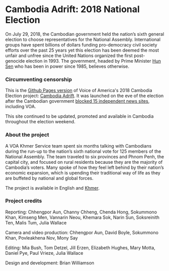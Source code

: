 # Cambodia Adrift: 2018 National Election #

On July 29, 2018, the Cambodian government held the nation’s sixth general election to choose representatives for the National Assembly. International groups have spent billions of dollars funding pro-democracy civil society efforts over the past 25 years yet this election has been deemed the most unfair and unfree since the United Nations organized the first post-genocide election in 1993. The government, headed by Prime Minister [Hun Sen](https://projects.voanews.com/cambodia-election-2018/english/biography/hun-sen.html) who has been in power since 1985, believes otherwise.



### Circumventing censorship ###

This is the [Github Pages version](https://voanews.github.io/cambodia-election/) of Voice of America's 2018 Cambodia Election project: [Cambodia Adrift](https://projects.voanews.com/cambodia-election-2018/). It was launched on the eve of the election after the Cambodian government [blocked 15 independent news sites](https://projects.voanews.com/cambodia-election-2018/english/feature/government-confirm-blocking-fifteen-independent-news-sites-over-poll-disruption.html), including VOA. 

This site continued to be updated, promoted and available in Cambodia throughout the election weekend.



### About the project ###

A VOA Khmer Service team spent six months talking with Cambodians during the run-up to the nation’s sixth national vote for 125 members of the National Assembly. The team traveled to six provinces and Phnom Penh, the capital city, and focused on rural residents because they are the majority of Cambodia’s voters. Many spoke of how they feel left behind by their nation’s economic expansion, which is upending their traditional way of life as they are buffeted by national and global forces. 

The project is available in English and [Khmer](https://projects.voanews.com/cambodia-election-2018/khmer/).



### Project credits ###

Reporting: Chhengpor Aun, Channy Chheng, Chenda Hong, Sokummono Khan, Kimseng Men, Vannarin Neou, Khemara Sok, Narin Sun, Soksreinith Ten, Malis Tum, Julia Wallace

Camera and video production: Chhengpor Aun, David Boyle, Sokummono Khan, Povleakhena Nov, Mony Say

Editing: Mia Bush, Tom Detzel, Jill Erzen, Elizabeth Hughes, Mary Motta, Daniel Pye, Paul Vrieze, Julia Wallace

Design and development: Brian Williamson

